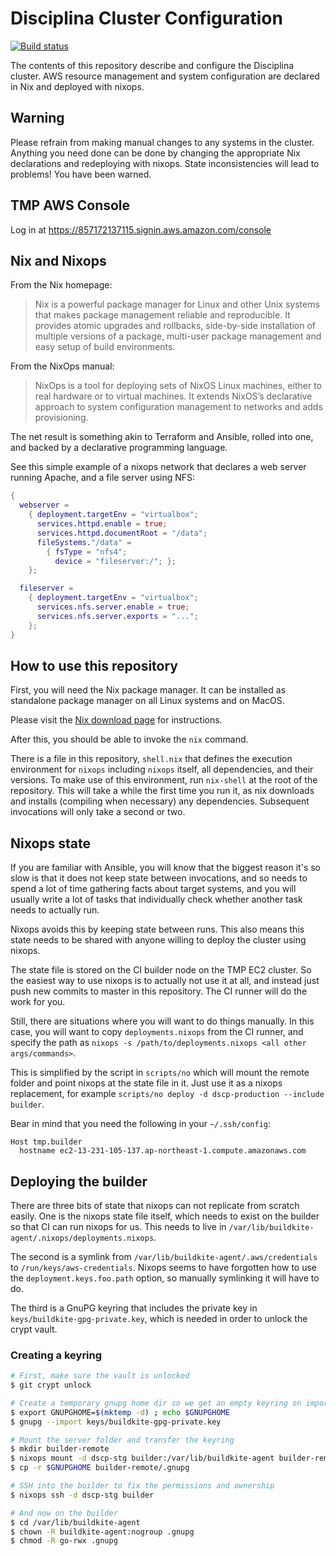 # Disciplina Cluster Configuration

[![Build status](https://badge.buildkite.com/cad2c06e89f0d975e7b4242154fe3d40d430de5bd24b565eaf.svg)](https://buildkite.com/serokell/dscp-staging)

The contents of this repository describe and configure the Disciplina cluster.
AWS resource management and system configuration are declared in Nix and
deployed with nixops.

## Warning

Please refrain from making manual changes to any systems in the cluster.
Anything you need done can be done by changing the appropriate Nix declarations
and redeploying with nixops. State inconsistencies will lead to problems! You
have been warned.

## TMP AWS Console

Log in at https://857172137115.signin.aws.amazon.com/console

## Nix and Nixops

From the Nix homepage:

> Nix is a powerful package manager for Linux and other Unix systems that makes
> package management reliable and reproducible. It provides atomic upgrades and
> rollbacks, side-by-side installation of multiple versions of a package,
> multi-user package management and easy setup of build environments.

From the NixOps manual:

> NixOps is a tool for deploying sets of NixOS Linux machines, either to real
> hardware or to virtual machines. It extends NixOS’s declarative approach to
> system configuration management to networks and adds provisioning.

The net result is something akin to Terraform and Ansible, rolled into one, and
backed by a declarative programming language.

See this simple example of a nixops network that declares a web server running
Apache, and a file server using NFS:

```nix
{
  webserver =
    { deployment.targetEnv = "virtualbox";
      services.httpd.enable = true;
      services.httpd.documentRoot = "/data";
      fileSystems."/data" =
        { fsType = "nfs4";
          device = "fileserver:/"; };
    };

  fileserver =
    { deployment.targetEnv = "virtualbox";
      services.nfs.server.enable = true;
      services.nfs.server.exports = "...";
    };
}
```

## How to use this repository

First, you will need the Nix package manager. It can be installed as standalone
package manager on all Linux systems and on MacOS.

Please visit the [Nix download page](https://nixos.org/nix/download.html) for
instructions.

After this, you should be able to invoke the `nix` command.

There is a file in this repository, `shell.nix` that defines the execution
environment for `nixops` including `nixops` itself, all dependencies, and their
versions. To make use of this environment, run `nix-shell` at the root of the
repository. This will take a while the first time you run it, as nix downloads
and installs (compiling when necessary) any dependencies. Subsequent invocations
will only take a second or two.

## Nixops state

If you are familiar with Ansible, you will know that the biggest reason it's so
slow is that it does not keep state between invocations, and so needs to spend a
lot of time gathering facts about target systems, and you will usually write a
lot of tasks that individually check whether another task needs to actually run.

Nixops avoids this by keeping state between runs. This also means this state
needs to be shared with anyone willing to deploy the cluster using nixops.

The state file is stored on the CI builder node on the TMP EC2 cluster. So the
easiest way to use nixops is to actually not use it at all, and instead just
push new commits to master in this repository. The CI runner will do the work
for you.

Still, there are situations where you will want to do things manually. In this
case, you will want to copy `deployments.nixops` from the CI runner, and specify
the path as `nixops -s /path/to/deployments.nixops <all other args/commands>`.

This is simplified by the script in `scripts/no` which will mount the remote
folder and point nixops at the state file in it. Just use it as a nixops
replacement, for example `scripts/no deploy -d dscp-production --include
builder`.

Bear in mind that you need the following in your `~/.ssh/config`:

```
Host tmp.builder
  hostname ec2-13-231-105-137.ap-northeast-1.compute.amazonaws.com
```

## Deploying the builder

There are three bits of state that nixops can not replicate from scratch easily.
One is the nixops state file itself, which needs to exist on the builder so
that CI can run nixops for us. This needs to live in
`/var/lib/buildkite-agent/.nixops/deployments.nixops`.

The second is a symlink from `/var/lib/buildkite-agent/.aws/credentials` to
`/run/keys/aws-credentials`. Nixops seems to have forgotten how to use the
`deployment.keys.foo.path` option, so manually symlinking it will have to do.

The third is a GnuPG keyring that includes the private key in
`keys/buildkite-gpg-private.key`, which is needed in order to unlock the crypt
vault.

### Creating a keyring

```sh
# First, make sure the vault is unlocked
$ git crypt unlock

# Create a temporary gnupg home dir so we get an empty keyring on import
$ export GNUPGHOME=$(mktemp -d) ; echo $GNUPGHOME
$ gnupg --import keys/buildkite-gpg-private.key

# Mount the server folder and transfer the keyring
$ mkdir builder-remote
$ nixops mount -d dscp-stg builder:/var/lib/buildkite-agent builder-remote
$ cp -r $GNUPGHOME builder-remote/.gnupg

# SSH into the builder to fix the permissions and ownership
$ nixops ssh -d dscp-stg builder

# And now on the builder
$ cd /var/lib/buildkite-agent
$ chown -R buildkite-agent:nogroup .gnupg
$ chmod -R go-rwx .gnupg
```
